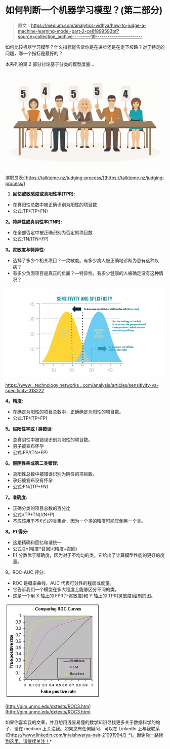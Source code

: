 # 如何判断一个机器学习模型？(第二部分)

> 原文：<https://medium.com/analytics-vidhya/how-to-judge-a-machine-learning-model-part-2-ce6f899593bf?source=collection_archive---------19----------------------->

如何比较机器学习模型？什么指标能告诉你是在进步还是在走下坡路？对于特定的问题，哪一个指标是最好的？

本系列的第 2 部分讨论基于分类的模型度量…

![](img/84c81d6a18c92a66ce2fa044df14b2da.png)

演职员表:[https://talktome.nz/judging-process/](https://talktome.nz/judging-process/)

1.  **回忆或敏感度或真阳性率(TPR):**

*   在真阳性总数中被正确识别为阳性的项目数
*   公式:TP/(TP+FN)

**2。特异性或真阴性率(TNR):**

*   在全部否定中被正确识别为否定的项目数
*   公式:TN/(TN+FP)

**3。灵敏度与特异性:**

*   选择了多少个相关项目？—灵敏度。有多少病人被正确地诊断为患有这种疾病？
*   有多少负面项目是真正的负面？—特异性。有多少健康的人被确定没有这种情况？

![](img/aa7e27da9d4590b64ed864254bc660a3.png)

[https://www . technology networks . com/analysis/articles/sensitivity-vs-specificity-318222](https://www.technologynetworks.com/analysis/articles/sensitivity-vs-specificity-318222)

**4。精度:**

*   在确定为阳性的项目总数中，正确确定为阳性的项目数。
*   公式:TP/(TP+FP)

**5。假阳性率或 I 类错误:**

*   总真阴性中被错误识别为阳性的项目数。
*   男子被宣布怀孕
*   公式:FP/(TN+FP)

**6。假阴性率或第二类错误:**

*   真阳性总数中被错误识别为阴性的项目数。
*   孕妇被宣布没有怀孕
*   公式:FN/(TP+FN)

**7。准确度:**

*   正确分类的项目总数的百分比
*   公式:(TP+TN)/(N+P)
*   不应该用于不均匀的类集合，因为一个类的精度可能压倒另一个类。

**8。F1 得分:**

*   这是精确和回忆和谐统一
*   公式:2*(精度*召回)/(精度+召回)
*   F1 分数优于精确度，因为对于不均匀的类，它给出了计算模型性能的更好的度量。

9。ROC-AUC 评分:

*   ROC 是概率曲线，AUC 代表可分性的程度或度量。
*   它告诉我们一个模型在多大程度上能够区分不同的类。
*   这是一个用 X 轴上的 FPR(1-灵敏度)和 Y 轴上的 TPR(灵敏度)绘制的图。

![](img/d1c1fe684169b0740141ebeca948e38a.png)

[http://gim.unmc.edu/dxtests/ROC3.htm](http://gim.unmc.edu/dxtests/ROC3.htm)

如果你喜欢我的文章，并且想用浅显易懂的数学知识寻找更多关于数据科学的帖子，请在 medium 上关注我。如果您有任何疑问，可以在 LinkedIn 上与我联系(【https://www.linkedin.com/in/aishwarya-nair-21091994/】*)。谢谢你一路读到这里，请继续关注！*